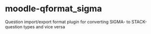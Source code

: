# moodle-qformat_sigma
Question import/export format plugin for converting SIGMA- to STACK-question types and vice versa 
